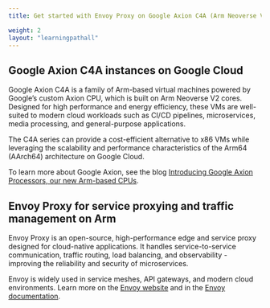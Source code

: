 ```yaml
---
title: Get started with Envoy Proxy on Google Axion C4A (Arm Neoverse V2)

weight: 2
layout: "learningpathall"
---
```


## Google Axion C4A instances on Google Cloud

Google Axion C4A is a family of Arm-based virtual machines powered by Google’s custom Axion CPU, which is built on Arm Neoverse V2 cores. Designed for high performance and energy efficiency, these VMs are well-suited to modern cloud workloads such as CI/CD pipelines, microservices, media processing, and general-purpose applications.

The C4A series can provide a cost-efficient alternative to x86 VMs while leveraging the scalability and performance characteristics of the Arm64 (AArch64) architecture on Google Cloud.

To learn more about Google Axion, see the blog [Introducing Google Axion Processors, our new Arm-based CPUs](https://cloud.google.com/blog/products/compute/introducing-googles-new-arm-based-cpu).

## Envoy Proxy for service proxying and traffic management on Arm

Envoy Proxy is an open-source, high-performance edge and service proxy designed for cloud-native applications. It handles service-to-service communication, traffic routing, load balancing, and observability - improving the reliability and security of microservices.

Envoy is widely used in service meshes, API gateways, and modern cloud environments. Learn more on the [Envoy website](https://www.envoyproxy.io/) and in the [Envoy documentation](https://www.envoyproxy.io/docs/envoy/latest/).
